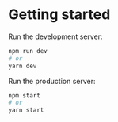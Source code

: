 # Getting started

Run the development server:

```bash
npm run dev
# or
yarn dev
```

Run the production server:

```bash
npm start
# or
yarn start
```
